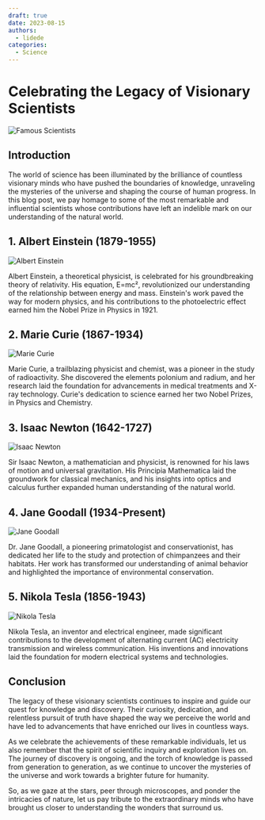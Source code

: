 ```yaml
---
draft: true
date: 2023-08-15
authors:
  - lidede
categories:
  - Science
---
```


# Celebrating the Legacy of Visionary Scientists

![Famous Scientists](https://example.com/scientists.jpg)

## Introduction

The world of science has been illuminated by the brilliance of countless visionary minds who have pushed the boundaries of knowledge, unraveling the mysteries of the universe and shaping the course of human progress. In this blog post, we pay homage to some of the most remarkable and influential scientists whose contributions have left an indelible mark on our understanding of the natural world.

## **1. Albert Einstein (1879-1955)**

![Albert Einstein](https://example.com/einstein.jpg)

Albert Einstein, a theoretical physicist, is celebrated for his groundbreaking theory of relativity. His equation, E=mc², revolutionized our understanding of the relationship between energy and mass. Einstein's work paved the way for modern physics, and his contributions to the photoelectric effect earned him the Nobel Prize in Physics in 1921.

## **2. Marie Curie (1867-1934)**

![Marie Curie](https://example.com/curie.jpg)

Marie Curie, a trailblazing physicist and chemist, was a pioneer in the study of radioactivity. She discovered the elements polonium and radium, and her research laid the foundation for advancements in medical treatments and X-ray technology. Curie's dedication to science earned her two Nobel Prizes, in Physics and Chemistry.

## **3. Isaac Newton (1642-1727)**

![Isaac Newton](https://example.com/newton.jpg)

Sir Isaac Newton, a mathematician and physicist, is renowned for his laws of motion and universal gravitation. His Principia Mathematica laid the groundwork for classical mechanics, and his insights into optics and calculus further expanded human understanding of the natural world.

## **4. Jane Goodall (1934-Present)**

![Jane Goodall](https://example.com/goodall.jpg)

Dr. Jane Goodall, a pioneering primatologist and conservationist, has dedicated her life to the study and protection of chimpanzees and their habitats. Her work has transformed our understanding of animal behavior and highlighted the importance of environmental conservation.

## **5. Nikola Tesla (1856-1943)**

![Nikola Tesla](https://example.com/tesla.jpg)

Nikola Tesla, an inventor and electrical engineer, made significant contributions to the development of alternating current (AC) electricity transmission and wireless communication. His inventions and innovations laid the foundation for modern electrical systems and technologies.

## Conclusion

The legacy of these visionary scientists continues to inspire and guide our quest for knowledge and discovery. Their curiosity, dedication, and relentless pursuit of truth have shaped the way we perceive the world and have led to advancements that have enriched our lives in countless ways.

As we celebrate the achievements of these remarkable individuals, let us also remember that the spirit of scientific inquiry and exploration lives on. The journey of discovery is ongoing, and the torch of knowledge is passed from generation to generation, as we continue to uncover the mysteries of the universe and work towards a brighter future for humanity.

So, as we gaze at the stars, peer through microscopes, and ponder the intricacies of nature, let us pay tribute to the extraordinary minds who have brought us closer to understanding the wonders that surround us.
